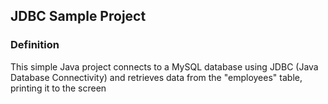 
## JDBC Sample Project
### Definition
This simple Java project connects to a MySQL database using JDBC (Java Database Connectivity) and retrieves data from the "employees" table, printing it to the screen